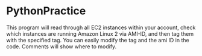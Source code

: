 # PythonPractice

This program will read through all EC2 instances within your account, check which instances are running Amazon Linux 2 via AMI-ID, and then tag them with the specified tag. You can easily modify the tag and the ami ID in the code. Comments will show where to modify.
